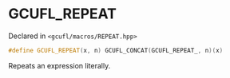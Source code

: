 # GCUFL_REPEAT
Declared in `<gcufl/macros/REPEAT.hpp>`
```cpp
#define GCUFL_REPEAT(x, n) GCUFL_CONCAT(GCUFL_REPEAT_, n)(x)
```
Repeats an expression literally.
